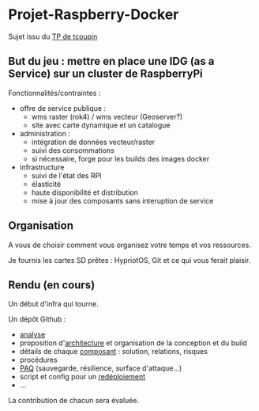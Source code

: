 # Projet-Raspberry-Docker

Sujet issu du [TP de tcoupin](https://github.com/tcoupin/tp_asi_ensg)

## But du jeu : mettre en place une IDG (as a Service) sur un cluster de RaspberryPi

Fonctionnalités/contraintes :
- offre de service publique :
  - wms raster (rok4) / wms vecteur (Geoserver?)
  - site avec carte dynamique et un catalogue
- administration :
  - intégration de données vecteur/raster
  - suivi des consommations
  - si nécessaire, forge pour les builds des images docker
- infrastructure
  - suivi de l'état des RPI
  - élasticité
  - haute disponibilité et distribution
  - mise à jour des composants sans interuption de service

## Organisation

A vous de choisir comment vous organisez votre temps et vos ressources.

Je fournis les cartes SD prêtes : HypriotOS, Git et ce qui vous ferait plaisir.

## Rendu (en cours)

Un début d'infra qui tourne. 

Un dépôt Github :

- [analyse](./Analyse)
- proposition d'[architecture](./Architecture) et organisation de la conception et du build
- détails de chaque [composant](./Composants) : solution, relations, risques
- procédures
- [PAQ](./PAQ) (sauvegarde, résilience, surface d'attaque...)
- script et config pour un [redéploiement](./Composants/Stack)
- ...

La contribution de chacun sera évaluée.
